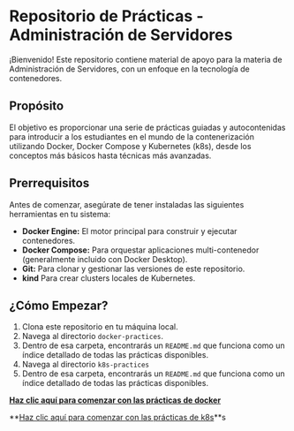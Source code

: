 # Repositorio de Prácticas - Administración de Servidores

¡Bienvenido! Este repositorio contiene material de apoyo para la materia de Administración de Servidores, con un enfoque en la tecnología de contenedores.

## Propósito

El objetivo es proporcionar una serie de prácticas guiadas y autocontenidas para introducir a los estudiantes en el mundo de la contenerización utilizando Docker, Docker Compose y Kubernetes (k8s), desde los conceptos más básicos hasta técnicas más avanzadas.

## Prerrequisitos

Antes de comenzar, asegúrate de tener instaladas las siguientes herramientas en tu sistema:

-   **Docker Engine:** El motor principal para construir y ejecutar contenedores.
-   **Docker Compose:** Para orquestar aplicaciones multi-contenedor (generalmente incluido con Docker Desktop).
-   **Git:** Para clonar y gestionar las versiones de este repositorio.
-   **kind** Para crear clusters locales de Kubernetes.

## ¿Cómo Empezar?

1.  Clona este repositorio en tu máquina local.
2.  Navega al directorio `docker-practices`.
3.  Dentro de esa carpeta, encontrarás un `README.md` que funciona como un índice detallado de todas las prácticas disponibles.
4.  Navega al directorio `k8s-practices`
5.  Dentro de esa carpeta, encontrarás un `README.md` que funciona como un índice detallado de todas las prácticas disponibles.

**[Haz clic aquí para comenzar con las prácticas de docker](./docker-practices/README.md)**


**[Haz clic aquí para comenzar con las prácticas de k8s](./k8s-practices/README.md)**s